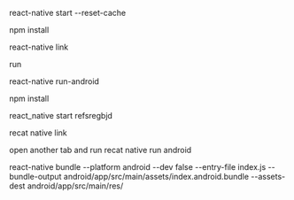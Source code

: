 
react-native start --reset-cache

npm install

react-native link

run

react-native run-android


<!-- steps -->
npm install


react_native start refsregbjd


recat native link



open another tab and run recat native run android

<!-- to update -->

react-native bundle --platform android --dev false --entry-file index.js --bundle-output android/app/src/main/assets/index.android.bundle --assets-dest android/app/src/main/res/
<!-- then run react native android -->
